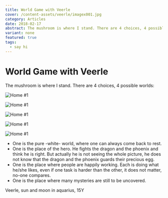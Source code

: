 ```yaml
---
title: World Game with Veerle
cover: /content-assets/veerle/imagex001.jpg
category: Articles
date: 2018-02-17
abstract: The mushroom is where I stand. There are 4 choices, 4 possible worlds — One is the pure white world, where one can always come back to rest…
variant: none
featured: true
tags:
  - say hi
---
```


# World Game with Veerle

The mushroom is where I stand. There are 4 choices, 4 possible worlds:

![Home #1](/content-assets/veerle/img2_450X373.jpg)

![Home #1](/content-assets/veerle/img3_450X338.jpg)

![Home #1](/content-assets/veerle/img4_450X396.jpg)

![Home #1](/content-assets/veerle/img5_450X338.jpg)

![Home #1](/content-assets/veerle/img1_900X884.jpg)

* One is the pure -white- world, where one can always come back to rest.
* One is the place of the hero. He fights the dragon and the phoenix and think he is right. But actually he is not seeing the whole picture, he does not know that the dragon and the phoenix guards their precious egg.
* One is the place where people are happily working. Each is doing what he/she likes, even if one task is harder than the other, it does not matter, no-one compares.
* One is the place where many mysteries are still to be uncovered.

Veerle, sun and moon in aquarius, 15Y

